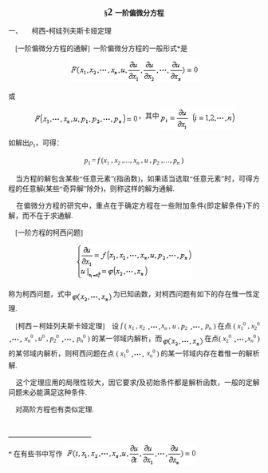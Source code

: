 <div class=Section1>
<p align=center style='text-align:center;text-autospace:none;vertical-align:
bottom'><b><span lang=EN-US style='font-family:"Times New Roman"'>§</span></b><b><span
lang=EN-US style='font-size:15.0pt;font-family:"Times New Roman"'>2 </span></b><b><span
lang=ZH-CN>一阶偏微分方程</span></b></p>
<p style='text-align:justify;text-justify:inter-ideograph;text-autospace:none;
vertical-align:bottom'><span lang=ZH-CN>一、</span><span lang=EN-US
style='font-size:7.0pt;font-family:"Times New Roman"'>&nbsp;&nbsp;&nbsp;&nbsp;&nbsp;&nbsp;&nbsp;
</span><span lang=ZH-CN>柯西</span><span lang=EN-US style='font-size:14.0pt;
font-family:"Times New Roman"'>-</span><span lang=ZH-CN>柯娃列夫斯卡娅定理</span></p>
<p style='text-align:justify;text-justify:inter-ideograph;text-autospace:none;
vertical-align:bottom'><span lang=EN-US style='font-family:"Times New Roman"'>&nbsp;&nbsp;&nbsp;
[</span><span lang=ZH-CN>一阶偏微分方程的通解</span><span lang=EN-US style='font-family:
"Times New Roman"'>]&nbsp; </span><span lang=ZH-CN>一阶偏微分方程的一般形式</span><span
lang=EN-US style='font-family:"Times New Roman"'>*</span><span lang=ZH-CN>是</span></p>
<p align=center style='text-align:center;text-autospace:none;vertical-align:
bottom'><sub><span lang=EN-US style='font-family:"Times New Roman"'><img
width=259 height=45 src="res/17e9d95da129bdd93c34fb6cc6aaaa52_5786_files/image002.gif"
u1:shapes="_x0000_i1025"></span></sub></p>
<p style='text-align:justify;text-justify:inter-ideograph;text-autospace:none;
vertical-align:bottom'><span lang=ZH-CN>或</span></p>
<p align=center style='text-align:center;text-autospace:none;vertical-align:
bottom'><sub><span lang=EN-US style='font-family:"Times New Roman"'><img
width=211 height=24 src="res/17e9d95da129bdd93c34fb6cc6aaaa52_5786_files/image004.gif"
u1:shapes="_x0000_i1026" align=absmiddle></span></sub><span lang=ZH-CN>，其中</span><sub><span
lang=EN-US style='font-family:"Times New Roman"'><img width=152 height=45
src="res/17e9d95da129bdd93c34fb6cc6aaaa52_5786_files/image006.gif"
u1:shapes="_x0000_i1027" align=absmiddle></span></sub></p>
<p style='text-align:justify;text-justify:inter-ideograph;text-autospace:none;
vertical-align:bottom'><span lang=ZH-CN>如解出</span><i><span lang=EN-US
style='font-family:"Times New Roman"'>p</span></i><sub><span lang=EN-US
style='font-size:8.0pt;font-family:"Times New Roman"'>1</span></sub><span
lang=ZH-CN>，可得：</span></p>
<p align=center style='text-align:center;text-autospace:none;vertical-align:
bottom'><i><span lang=EN-US style='font-family:"Times New Roman"'>p</span></i><sub><span
lang=EN-US style='font-size:8.0pt;font-family:"Times New Roman"'>1 </span></sub><span
lang=EN-US style='font-family:"Times New Roman"'>= <i>f </i>(<i>x</i></span><sub><span
lang=EN-US style='font-size:8.0pt;font-family:"Times New Roman"'>1</span></sub><i><span
lang=EN-US style='font-family:"Times New Roman"'> </span></i><span lang=EN-US
style='font-family:"Times New Roman"'>, <i>x</i></span><sub><span lang=EN-US
style='font-size:8.0pt;font-family:"Times New Roman"'>2</span></sub><i><span
lang=EN-US style='font-family:"Times New Roman"'> </span></i><span lang=EN-US
style='font-family:"Times New Roman"'>,<i>…</i>, <i>x</i></span><i><sub><span
lang=EN-US style='font-size:8.0pt;font-family:"Times New Roman"'>n</span></sub></i><i><span
lang=EN-US style='font-family:"Times New Roman"'> </span></i><span lang=EN-US
style='font-family:"Times New Roman"'>, <i>u</i> , <i>p</i></span><sub><span
lang=EN-US style='font-size:8.0pt;font-family:"Times New Roman"'>2</span></sub><i><span
lang=EN-US style='font-family:"Times New Roman"'> </span></i><span lang=EN-US
style='font-family:"Times New Roman"'>,…, <i>p</i></span><i><sub><span
lang=EN-US style='font-size:8.0pt;font-family:"Times New Roman"'>n</span></sub></i><span
lang=EN-US style='font-family:"Times New Roman"'> )</span></p>
<p style='text-align:justify;text-justify:inter-ideograph;text-autospace:none;
vertical-align:bottom'><span lang=EN-US style='font-family:"Times New Roman"'>&nbsp;&nbsp;&nbsp;
</span><span lang=ZH-CN>当方程的解包含某些</span><span lang=EN-US style='font-family:
"Times New Roman"'>“</span><span lang=ZH-CN>任意元素</span><span lang=EN-US
style='font-family:"Times New Roman"'>”(</span><span lang=ZH-CN>指函数</span><span
lang=EN-US style='font-family:"Times New Roman"'>)</span><span lang=ZH-CN>，如果适当选取</span><span
lang=EN-US style='font-family:"Times New Roman"'>“</span><span lang=ZH-CN>任意元素</span><span
lang=EN-US style='font-family:"Times New Roman"'>”</span><span lang=ZH-CN>时，可得方程的任意解</span><span
lang=EN-US style='font-family:"Times New Roman"'>(</span><span lang=ZH-CN>某些</span><span
lang=EN-US style='font-family:"Times New Roman"'>“</span><span lang=ZH-CN>奇异解</span><span
lang=EN-US style='font-family:"Times New Roman"'>”</span><span lang=ZH-CN>除外</span><span
lang=EN-US style='font-family:"Times New Roman"'>)</span><span lang=ZH-CN>，则称这样的解为通解</span><span
lang=EN-US style='font-family:"Times New Roman"'>.</span></p>
<p style='text-align:justify;text-justify:inter-ideograph;text-autospace:none;
vertical-align:bottom'><span lang=EN-US style='font-family:"Times New Roman"'>&nbsp;&nbsp;&nbsp;
</span><span lang=ZH-CN>在偏微分方程的研究中，重点在于确定方程在一些附加条件</span><span lang=EN-US
style='font-family:"Times New Roman"'>(</span><span lang=ZH-CN>即定解条件</span><span
lang=EN-US style='font-family:"Times New Roman"'>)</span><span lang=ZH-CN>下的解，而不在于求通解</span><span
lang=EN-US style='font-family:"Times New Roman"'>.</span></p>
<p style='text-align:justify;text-justify:inter-ideograph;text-autospace:none;
vertical-align:bottom'><span lang=EN-US style='font-family:"Times New Roman"'>&nbsp;&nbsp;&nbsp;
[</span><span lang=ZH-CN>一阶方程的柯西问题</span><span lang=EN-US style='font-family:
"Times New Roman"'>]</span></p>
<p align=center style='text-align:center;text-autospace:none;vertical-align:
bottom'><sub><span lang=EN-US style='font-family:"Times New Roman"'><img
width=233 height=72 src="res/17e9d95da129bdd93c34fb6cc6aaaa52_5786_files/image008.gif"
u1:shapes="_x0000_i1035"></span></sub></p>
<p style='text-autospace:none;vertical-align:bottom'><span lang=ZH-CN>称为柯西问题，式中</span><sub><span
lang=EN-US style='font-family:"Times New Roman"'><img width=84 height=24
src="res/17e9d95da129bdd93c34fb6cc6aaaa52_5786_files/image010.gif"
u1:shapes="_x0000_i1036" align=absmiddle></span></sub><span lang=ZH-CN>为已知函数，对柯西问题有如下的存在惟一性定理</span><span
lang=EN-US style='font-family:"Times New Roman"'>.</span></p>
<p style='text-align:justify;text-justify:inter-ideograph;text-autospace:none;
vertical-align:bottom'><span lang=EN-US style='font-family:"Times New Roman"'>&nbsp;&nbsp;&nbsp;
[</span><span lang=ZH-CN>柯西－柯娃列夫斯卡娅定理</span><span lang=EN-US style='font-family:
"Times New Roman"'>]&nbsp;&nbsp;&nbsp; </span><span lang=ZH-CN>设</span><span
lang=ZH-CN style='font-family:"Times New Roman"'> </span><i><span lang=EN-US
style='font-family:"Times New Roman"'>f </span></i><span lang=EN-US
style='font-family:"Times New Roman"'>( <i>x</i></span><sub><span lang=EN-US
style='font-size:8.0pt;font-family:"Times New Roman"'>1 </span></sub><span
lang=EN-US style='font-family:"Times New Roman"'>, <i>x</i></span><sub><span
lang=EN-US style='font-size:8.0pt;font-family:"Times New Roman"'>2</span></sub><span
lang=EN-US style='font-family:"Times New Roman"'> <sub><img width=29 height=15
src="res/17e9d95da129bdd93c34fb6cc6aaaa52_5786_files/image012.gif"
u1:shapes="_x0000_i1037" align=absmiddle></sub><i>x</i></span><i><sub><span
lang=EN-US style='font-size:8.0pt;font-family:"Times New Roman"'>n</span></sub></i><span
lang=EN-US style='font-family:"Times New Roman"'> , <i>u </i>, <i>p</i></span><sub><span
lang=EN-US style='font-size:8.0pt;font-family:"Times New Roman"'>2</span></sub><span
lang=EN-US style='font-family:"Times New Roman"'> <sub><img width=29 height=15
src="res/17e9d95da129bdd93c34fb6cc6aaaa52_5786_files/image013.gif"
u1:shapes="_x0000_i1038" align=absmiddle></sub>&nbsp;<i>p</i></span><i><sub><span
lang=EN-US style='font-size:8.0pt;font-family:"Times New Roman"'>n</span></sub></i><span
lang=EN-US style='font-family:"Times New Roman"'> ) </span><span lang=ZH-CN>在点</span><span
lang=EN-US style='font-family:"Times New Roman"'> ( <i>x</i></span><sub><span
lang=EN-US style='font-size:8.0pt;font-family:"Times New Roman"'>1</span></sub><sup><span
lang=EN-US style='font-size:8.0pt;font-family:"Times New Roman"'>0</span></sup><span
lang=EN-US style='font-family:"Times New Roman"'> , <i>x</i></span><sub><span
lang=EN-US style='font-size:8.0pt;font-family:"Times New Roman"'>2</span></sub><sup><span
lang=EN-US style='font-size:8.0pt;font-family:"Times New Roman"'>0</span></sup><span
lang=EN-US style='font-family:"Times New Roman"'> <sub><img width=29 height=15
src="res/17e9d95da129bdd93c34fb6cc6aaaa52_5786_files/image014.gif"
u1:shapes="_x0000_i1039" align=absmiddle></sub>&nbsp;<i>x</i></span><i><sub><span
lang=EN-US style='font-size:8.0pt;font-family:"Times New Roman"'>n</span></sub></i><sup><span
lang=EN-US style='font-size:8.0pt;font-family:"Times New Roman"'>0</span></sup><span
lang=EN-US style='font-family:"Times New Roman"'> , <i>u</i></span><sup><span
lang=EN-US style='font-size:8.0pt;font-family:"Times New Roman"'>0</span></sup><i><span
lang=EN-US style='font-family:"Times New Roman"'> </span></i><span lang=EN-US
style='font-family:"Times New Roman"'>, <i>p</i></span><sub><span lang=EN-US
style='font-size:8.0pt;font-family:"Times New Roman"'>2</span></sub><sup><span
lang=EN-US style='font-size:8.0pt;font-family:"Times New Roman"'>0</span></sup><span
lang=EN-US style='font-family:"Times New Roman"'> <sub><img width=29 height=15
src="res/17e9d95da129bdd93c34fb6cc6aaaa52_5786_files/image015.gif"
u1:shapes="_x0000_i1040" align=absmiddle></sub>&nbsp;<i>p</i></span><i><sub><span
lang=EN-US style='font-size:8.0pt;font-family:"Times New Roman"'>n</span></sub></i><sup><span
lang=EN-US style='font-size:8.0pt;font-family:"Times New Roman"'>0</span></sup><span
lang=EN-US style='font-family:"Times New Roman"'> ) </span><span lang=ZH-CN>的某一邻域内解析，而</span><sub><span
lang=EN-US style='font-family:"Times New Roman"'><img width=85 height=24
src="res/17e9d95da129bdd93c34fb6cc6aaaa52_5786_files/image016.gif"
u1:shapes="_x0000_i1041" align=absmiddle></span></sub><span lang=ZH-CN>在点</span><span
lang=EN-US style='font-family:"Times New Roman"'>( <i>x</i></span><sub><span
lang=EN-US style='font-size:8.0pt;font-family:"Times New Roman"'>2</span></sub><sup><span
lang=EN-US style='font-size:8.0pt;font-family:"Times New Roman"'>0</span></sup><span
lang=EN-US style='font-family:"Times New Roman"'> <sub><img width=29 height=15
src="res/17e9d95da129bdd93c34fb6cc6aaaa52_5786_files/image017.gif"
u1:shapes="_x0000_i1042" align=absmiddle></sub><i>x</i></span><i><sub><span
lang=EN-US style='font-size:8.0pt;font-family:"Times New Roman"'>n</span></sub></i><sup><span
lang=EN-US style='font-size:8.0pt;font-family:"Times New Roman"'>0 </span></sup><span
lang=EN-US style='font-family:"Times New Roman"'>) </span><span lang=ZH-CN>的某邻域内解析，则柯西问题在点</span><span
lang=EN-US style='font-family:"Times New Roman"'> ( <i>x</i></span><sub><span
lang=EN-US style='font-size:8.0pt;font-family:"Times New Roman"'>1</span></sub><sup><span
lang=EN-US style='font-size:8.0pt;font-family:"Times New Roman"'>0</span></sup><span
lang=EN-US style='font-family:"Times New Roman"'> <sub><img width=29 height=15
src="res/17e9d95da129bdd93c34fb6cc6aaaa52_5786_files/image018.gif"
u1:shapes="_x0000_i1043" align=absmiddle></sub>&nbsp;<i>x</i></span><i><sub><span
lang=EN-US style='font-size:8.0pt;font-family:"Times New Roman"'>n</span></sub></i><sup><span
lang=EN-US style='font-size:8.0pt;font-family:"Times New Roman"'>0 </span></sup><span
lang=EN-US style='font-family:"Times New Roman"'>) </span><span lang=ZH-CN>的某一邻域内存在着惟一的解析解</span><span
lang=EN-US style='font-family:"Times New Roman"'>.</span></p>
<p style='text-align:justify;text-justify:inter-ideograph;text-autospace:none;
vertical-align:bottom'><span lang=EN-US style='font-family:"Times New Roman"'>&nbsp;&nbsp;&nbsp;
</span><span lang=ZH-CN>这个定理应用的局限性较大，因它要求</span><i><span lang=EN-US
style='font-family:"Times New Roman"'>f</span></i><span lang=ZH-CN>及初始条件都是解析函数，一般的定解问题未必能满足这种条件</span><span
lang=EN-US style='font-family:"Times New Roman"'>.</span></p>
<p style='text-align:justify;text-justify:inter-ideograph;text-autospace:none;
vertical-align:bottom'><span lang=EN-US style='font-family:"Times New Roman"'>&nbsp;&nbsp;&nbsp;
</span><span lang=ZH-CN>对高阶方程也有类似定理</span><span lang=EN-US style='font-family:
"Times New Roman"'>.</span></p>
<p class=MsoNormal style='text-align:justify;text-justify:inter-ideograph'><span
lang=EN-US style='font-family:"Times New Roman"'><br clear=all>
</span></p>
<div class=MsoNormal><span lang=EN-US style='font-family:"Times New Roman"'>
<hr size=1 width="33%" align=left>
</span></div>
<div id=ftn1>
<p class=MsoNormal style='text-align:justify;text-justify:inter-ideograph'><span
lang=EN-US style='font-family:"Times New Roman"'>* </span><span lang=ZH-CN
style='font-size:10.5pt'>在有些书中写作</span><span lang=EN-US style='font-size:10.5pt;
font-family:"Times New Roman"'><img width=268 height=42
src="res/17e9d95da129bdd93c34fb6cc6aaaa52_5786_files/1.gif" align=absmiddle></span></p>
</div>
</div>